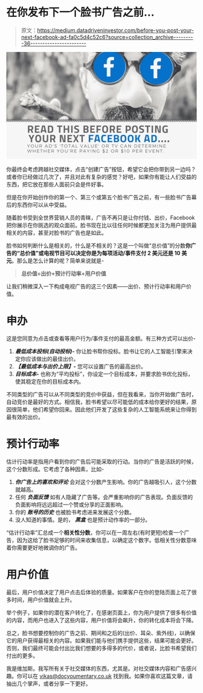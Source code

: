 # 在你发布下一个脸书广告之前…

> 原文：<https://medium.datadriveninvestor.com/before-you-post-your-next-facebook-ad-fa0c5d4c52c6?source=collection_archive---------36----------------------->

![](img/5defbb30f2e766f656c80c680f75f86c.png)

你最终会考虑跨越社交媒体，点击“创建广告”按钮，希望它会把你带到另一边吗？或者你已经做过几次了，并且对此有复杂的感觉？好吧，如果你有能让人们受益的东西，把它放在那些人面前只会是件好事。

但是在你开始创作你的第一个、第三个或第五个脸书广告之前，有一些脸书广告幕后的东西你可以从中受益。

随着脸书受到全世界营销人员的青睐，广告不再只是让你付钱、出价，Facebook 把你展示在你挑选的观众面前。脸书现在比以往任何时候都更加关注为用户提供最相关的内容，甚至对脸书的广告也是如此。

脸书如何判断什么是相关的，什么是不相关的？这是一个叫做“总价值”的分数**你广告的“总价值”或电视节目可以决定你是为每项活动/事件支付 2 美元还是 10 美元**。那么是怎么计算的呢？简单来说就是-

> **总价值=出价+预计行动率+用户价值**

让我们稍微深入一下构成电视广告的这三个因素——出价、预计行动率和用户价值。

# **申办**

这是您同意为点击或查看等用户行为/事件支付的最高金额。有三种方式可以出价-

1.  ***最低成本投标(自动投标)-*** 你让脸书帮你投标。脸书让它的人工智能引擎来决定你应该做出的最佳出价。
2.  ***【最低成本与出价上限】-*** 您可以设置广告的最高出价。
3.  ***目标成本-*** 也称为“平均投标”，你设定一个目标成本，并要求脸书优化投标，使其稳定在你的目标成本内。

不同类型的广告可以从不同类型的竞价中获益，但在我看来，当你开始做广告时，自动竞价是最好的方式。相信我，脸书希望以尽可能低的成本给你更好的结果，原因很简单，他们希望你回来。因此他们开发了这些复杂的人工智能系统来让你得到最有效的出价。

# **预计行动率**

估计行动率是指用户看到你的广告后可能采取的行动。当你的广告是活跃的时候，这个分数形成。它考虑了各种因素，比如-

1.  ***你广告上的喜欢和评论*** 会对这个分数产生影响。你的广告越吸引人，这个分数就越高。
2.  任何 ***负面反馈*** 如有人隐藏了广告等。会严重影响你的广告表现。负面反馈的负面影响将远远超过一个赞或分享的正面影响。
3.  你的 ***账号的历史*** 也被脸书考虑进来发展这个分数。
4.  没人知道的事情。是的， ***黑盒*** 也是预计动作率的一部分。

“估计行动率”汇总成一个**相关性分数**，你可以在一周左右(有时更短)检查一个广告，因为这给了脸书足够的时间来收集信息，以确定这个数字。低相关性分数意味着你需要更好地微调你的广告。

# 用户价值

最后，用户价值决定了用户点击后体验的质量。如果客户在你的登陆页面上花了很多时间，用户价值就会上升。

举个例子，如果你的潜在客户转化了，在感谢页面上，你为用户提供了很多有价值的内容，而用户也进入了这些内容，用户价值将会飙升，你的转化成本将会下降。

总之，脸书想要控制你的广告之前、期间和之后的(出价、耳朵、紫外线)，以确保它的用户获得最相关的内容。如果我们能与他们携手提供这些，结果可能会更好。否则，我们最终可能会付出比我们想要的多得多的代价，或者说，比脸书希望我们付出的更多。

我是维加斯。我写所有关于社交媒体的东西，尤其是。对社交媒体内容和广告感兴趣。你可以在 vikas@docyoumentary.co.uk 找到我。如果你喜欢这篇文章，请抽出几个掌声，或者分享一下更好。